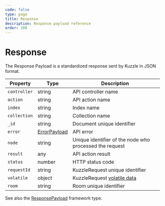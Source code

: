 ```yaml
---
code: false
type: page
title: Response
description: Response payload reference
order: 200
---
```


# Response

The Response Payload is a standardized response sent by Kuzzle in JSON format.

| Property     | Type         | Description                                                               |
|--------------|--------------|---------------------------------------------------------------------------|
| `controller` | string       | API controller name                                                       |
| `action`     | string       | API action name                                                           |
| `index`      | string       | Index name                                                                |
| `collection` | string       | Collection name                                                           |
| `_id`        | string       | Document unique identifier                                                |
| `error`      | [ErrorPayload](/core/2/api/payloads/error) | API error                                   |
| `node`       | string       | Unique identifier of the node who processed the request                   |
| `result`     | any          | API action result                                                         |
| `status`     | number       | HTTP status code                                                          |
| `requestId`  | string       | KuzzleRequest unique identifier                                           |
| `volatile`   | object       | KuzzleRequest [volatile data](/core/2/guides/main-concepts/api#volatile-data) |
| `room`       | string       | Room unique identifier                                                    |

See also the [ResponsePayload](/core/2/framework/types/response-payload) framework type.